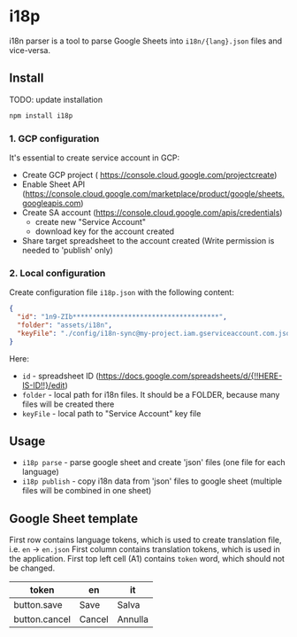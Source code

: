 # i18p

i18n parser is a tool to parse Google Sheets into `i18n/{lang}.json` files and vice-versa.

## Install

TODO: update installation 

```bash
npm install i18p
```
### 1. GCP configuration

It's essential to create service account in GCP:
 * Create GCP project ( https://console.cloud.google.com/projectcreate)
 * Enable Sheet API (https://console.cloud.google.com/marketplace/product/google/sheets.googleapis.com)
 * Create SA account (https://console.cloud.google.com/apis/credentials)
   * create new "Service Account"
   * download key for the account created
 * Share target spreadsheet to the account created (Write permission is needed to 'publish' only)


### 2. Local configuration

Create configuration file `i18p.json` with the following content:
```json
{
  "id": "1n9-ZIb*************************************",
  "folder": "assets/i18n",
  "keyFile": "./config/i18n-sync@my-project.iam.gserviceaccount.com.json"
}

```

Here:
* `id` - spreadsheet ID (https://docs.google.com/spreadsheets/d/{!!HERE-IS-ID!!}/edit)
* `folder` - local path for i18n files. It should be a FOLDER, because many files will be created there
* `keyFile` - local path to "Service Account" key file 


## Usage

* `i18p parse` - parse google sheet and create 'json' files (one file for each language)
* `i18p publish` - copy i18n data from 'json' files to google sheet (multiple files will be combined in one sheet)




## Google Sheet template

First row contains language tokens, which is used to create translation file, i.e. `en` -> `en.json`
First column contains translation tokens, which is used in the application.
First top left cell (A1) contains `token` word, which should not be changed.

| token         | en     | it      |
|---------------|--------|---------|
| button.save   | Save   | Salva   |
| button.cancel | Cancel | Annulla |

